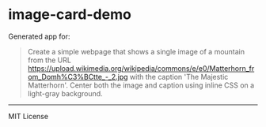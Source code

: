 # image-card-demo

Generated app for:

> Create a simple webpage that shows a single image of a mountain from the URL https://upload.wikimedia.org/wikipedia/commons/e/e0/Matterhorn_from_Domh%C3%BCtte_-_2.jpg with the caption 'The Majestic Matterhorn'. Center both the image and caption using inline CSS on a light-gray background.

---
MIT License